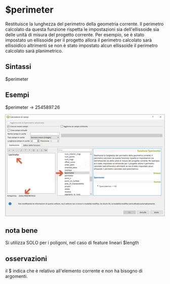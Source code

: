 # $perimeter

Restituisce la lunghezza del perimetro della geometria corrente. Il perimetro calcolato da questa funzione rispetta le impostazioni sia dell'ellissoide sia delle unità di misura del progetto corrente. Per esempio, se è stato impostato un ellissoide per il progetto allora il perimetro calcolato sarà ellisoidico altrimenti se non è stato impostato alcun ellissoide il perimetro calcolato sarà planimetrico.

## Sintassi

$perimeter

## Esempi

$perimeter → 2545897.26

![](/img/geometria/_perimeter/_perimeter1.png)

## nota bene

Si utilizza SOLO per i poligoni, nel caso di feature lineari $length 

## osservazioni

il $ indica che è relativo all'elemento corrente e non ha bisogno di argomenti.
